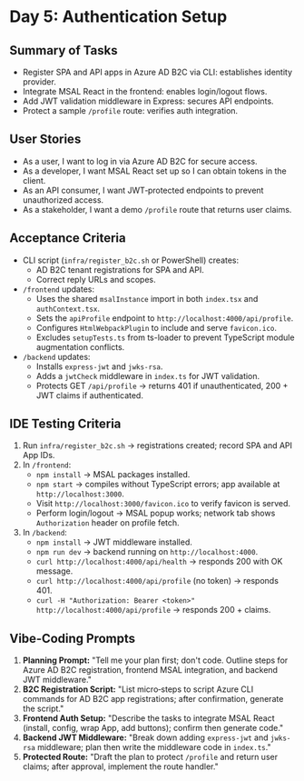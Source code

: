 # Day 5: Authentication Setup

## Summary of Tasks
- Register SPA and API apps in Azure AD B2C via CLI: establishes identity provider.
- Integrate MSAL React in the frontend: enables login/logout flows.
- Add JWT validation middleware in Express: secures API endpoints.
- Protect a sample `/profile` route: verifies auth integration.

## User Stories
- As a user, I want to log in via Azure AD B2C for secure access.
- As a developer, I want MSAL React set up so I can obtain tokens in the client.
- As an API consumer, I want JWT‑protected endpoints to prevent unauthorized access.
- As a stakeholder, I want a demo `/profile` route that returns user claims.

## Acceptance Criteria
- CLI script (`infra/register_b2c.sh` or PowerShell) creates:
  - AD B2C tenant registrations for SPA and API.
  - Correct reply URLs and scopes.
- `/frontend` updates:
  - Uses the shared `msalInstance` import in both `index.tsx` and `authContext.tsx`.
  - Sets the `apiProfile` endpoint to `http://localhost:4000/api/profile`.
  - Configures `HtmlWebpackPlugin` to include and serve `favicon.ico`.
  - Excludes `setupTests.ts` from ts-loader to prevent TypeScript module augmentation conflicts.
- `/backend` updates:
  - Installs `express-jwt` and `jwks-rsa`.
  - Adds a `jwtCheck` middleware in `index.ts` for JWT validation.
  - Protects GET `/api/profile` → returns 401 if unauthenticated, 200 + JWT claims if authenticated.

## IDE Testing Criteria
1. Run `infra/register_b2c.sh` → registrations created; record SPA and API App IDs.
2. In `/frontend`:
   - `npm install` → MSAL packages installed.
   - `npm start` → compiles without TypeScript errors; app available at `http://localhost:3000`.
   - Visit `http://localhost:3000/favicon.ico` to verify favicon is served.
   - Perform login/logout → MSAL popup works; network tab shows `Authorization` header on profile fetch.
3. In `/backend`:
   - `npm install` → JWT middleware installed.
   - `npm run dev` → backend running on `http://localhost:4000`.
   - `curl http://localhost:4000/api/health` → responds 200 with OK message.
   - `curl http://localhost:4000/api/profile` (no token) → responds 401.
   - `curl -H "Authorization: Bearer <token>" http://localhost:4000/api/profile` → responds 200 + claims.

## Vibe‑Coding Prompts
1. **Planning Prompt:**
   "Tell me your plan first; don't code. Outline steps for Azure AD B2C registration, frontend MSAL integration, and backend JWT middleware."
2. **B2C Registration Script:**
   "List micro‑steps to script Azure CLI commands for AD B2C app registrations; after confirmation, generate the script."
3. **Frontend Auth Setup:**
   "Describe the tasks to integrate MSAL React (install, config, wrap App, add buttons); confirm then generate code."
4. **Backend JWT Middleware:**
   "Break down adding `express-jwt` and `jwks-rsa` middleware; plan then write the middleware code in `index.ts`."
5. **Protected Route:**
   "Draft the plan to protect `/profile` and return user claims; after approval, implement the route handler." 